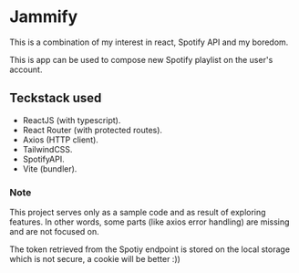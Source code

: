 # Jammify

This is a combination of my interest in react, Spotify API and my boredom.

This is app can be used to compose new Spotify playlist on the user's account.

## Teckstack used
 - ReactJS (with typescript).
 - React Router (with protected routes).
 - Axios (HTTP client).
 - TailwindCSS.
 - SpotifyAPI.
 - Vite (bundler).


### Note
This project serves only as a sample code and as result of exploring features. In other words, some parts (like axios error handling) are missing and are not focused on.

The token retrieved from the Spotiy endpoint is stored on the local storage which is not secure, a cookie will be better :))

